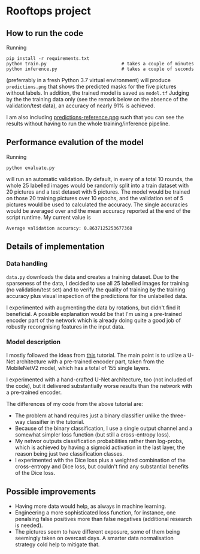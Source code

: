 # Rooftops project

## How to run the code

Running

```
pip install -r requirements.txt
python train.py                            # takes a couple of minutes
python inference.py                        # takes a couple of seconds
```

(preferrably in a fresh Python 3.7 virtual environment) will produce
`predictions.png` that shows the predicted masks for the five pictures
without labels. In addition, the trained model is saved as `model.tf`
Judging by the the training data only (see the remark below on the
absence of the validation/test data), an accuracy of nearly 91% is
achieved.

I am also including
[predictions-reference.png](predictions-reference.png) such that you
can see the results without having to run the whole training/inference
pipeline.

## Performance evalution of the model

Running

```
python evaluate.py
```

will run an automatic validation. By default, in every of a total 10
rounds, the whole 25 labelled images would be randomly split into a
train dataset with 20 pictures and a test detaset with 5 pictures. The
model would be trained on those 20 training pictures over 10 epochs,
and the validation set of 5 pictures would be used to calculated the
accuracy. The single accuracies would be averaged over and the mean
accuracy reported at the end of the script runtime. My current value is

```
Average validation accuracy: 0.8637125253677368
```

## Details of implementation

### Data handling

`data.py` downloads the data and creates a training dataset. Due to
the sparseness of the data, I decided to use all 25 labelled images
for training (no validation/test set) and to verify the quality of
training by the training accuracy plus visual inspection of the
predictions for the unlabelled data.

I experimented with augmenting the data by rotations, but didn't find
it beneficial. A possible explanation would be that I'm using a
pre-trained encoder part of the network which is already doing quite a
good job of robustly recongnising features in the input data.

### Model description

I mostly followed the ideas from
[this](https://www.tensorflow.org/tutorials/images/segmentation)
tutorial. The main point is to utilize a U-Net architecture with a
pre-trained encoder part, taken from the MobileNetV2 model, which has
a total of 155 single layers.

I experimented with a hand-crafted U-Net architecture, too (not
included of the code), but it delivered substantially worse results
than the network with a pre-trained encoder.

The differences of my code from the above tutorial are:

- The problem at hand requires just a binary classifier unlike the
  three-way classifier in the tutorial.
- Because of the binary classification, I use a single output channel
  and a somewhat simpler loss function (but still a cross-entropy
  loss).
- My networ outputs classification probabilities rather then
  log-probs, which is achieved by having a sigmoid activation in the
  last layer, the reason being just two classification classes.
- I experimented with the Dice loss plus a weighted combination of the
  cross-entropy and Dice loss, but couldn't find any substantial
  benefits of the Dice loss.

## Possible improvements

- Having more data would help, as always in machine learning.
- Engineering a more sophisticated loss function, for instance, one
  penalsing false positives more than false negatives (additional
  research is needed).
- The pictures seem to have different exposure, some of them being
  seemingly taken on overcast days. A smarter data normalisation
  strategy cold help to mitigate that.

